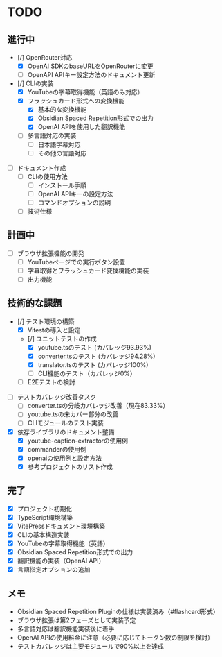 # TODO

## 進行中
- [/] OpenRouter対応
  - [x] OpenAI SDKのbaseURLをOpenRouterに変更
  - [ ] OpenAPI APIキー設定方法のドキュメント更新
- [/] CLIの実装
  - [x] YouTubeの字幕取得機能（英語のみ対応）
  - [x] フラッシュカード形式への変換機能
    - [x] 基本的な変換機能
    - [x] Obsidian Spaced Repetition形式での出力
    - [x] OpenAI APIを使用した翻訳機能
  - [ ] 多言語対応の実装
    - [ ] 日本語字幕対応
    - [ ] その他の言語対応
- [ ] ドキュメント作成
  - [ ] CLIの使用方法
    - [ ] インストール手順
    - [ ] OpenAI APIキーの設定方法
    - [ ] コマンドオプションの説明
  - [ ] 技術仕様

## 計画中
- [ ] ブラウザ拡張機能の開発
  - [ ] YouTubeページでの実行ボタン設置
  - [ ] 字幕取得とフラッシュカード変換機能の実装
  - [ ] 出力機能

## 技術的な課題
- [/] テスト環境の構築
  - [x] Vitestの導入と設定
  - [/] ユニットテストの作成
    - [x] youtube.tsのテスト (カバレッジ93.93%)
    - [x] converter.tsのテスト (カバレッジ94.28%)
    - [x] translator.tsのテスト (カバレッジ100%)
    - [ ] CLI機能のテスト（カバレッジ0%）
  - [ ] E2Eテストの検討
- [ ] テストカバレッジ改善タスク
  - [ ] converter.tsの分岐カバレッジ改善（現在83.33%）
  - [ ] youtube.tsの未カバー部分の改善
  - [ ] CLIモジュールのテスト実装
- [x] 依存ライブラリのドキュメント整備
  - [x] youtube-caption-extractorの使用例
  - [x] commanderの使用例
  - [x] openaiの使用例と設定方法
  - [x] 参考プロジェクトのリスト作成

## 完了
- [x] プロジェクト初期化
- [x] TypeScript環境構築
- [x] VitePressドキュメント環境構築
- [x] CLIの基本構造実装
- [x] YouTubeの字幕取得機能（英語）
- [x] Obsidian Spaced Repetition形式での出力
- [x] 翻訳機能の実装（OpenAI API）
- [x] 言語指定オプションの追加

## メモ
- Obsidian Spaced Repetition Pluginの仕様は実装済み（#flashcard形式）
- ブラウザ拡張は第2フェーズとして実装予定
- 多言語対応は翻訳機能実装後に着手
- OpenAI APIの使用料金に注意（必要に応じてトークン数の制限を検討）
- テストカバレッジは主要モジュールで90%以上を達成